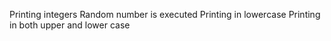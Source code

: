 Printing integers
Random number is executed
 Printing in lowercase
Printing in both upper and lower case
